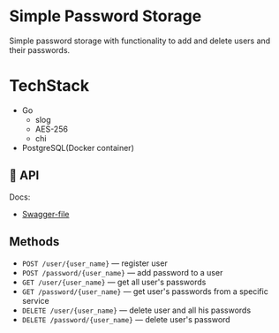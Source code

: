 # Simple Password Storage

Simple password storage with functionality to add and delete users and their passwords.

# TechStack 
- Go
  - slog  
  - AES-256
  - chi
- PostgreSQL(Docker container)

## 📘 API

Docs:
- [Swagger-file](https://samyouraydl.github.io/passwordDB/)

## Methods
- `POST /user/{user_name}` — register user
- `POST /password/{user_name}` — add password to a user
- `GET /user/{user_name}` — get all user's passwords
- `GET /password/{user_name}` — get user's passwords from a specific service
- `DELETE /user/{user_name}` — delete user and all his passwords
- `DELETE /password/{user_name}` — delete user's password
